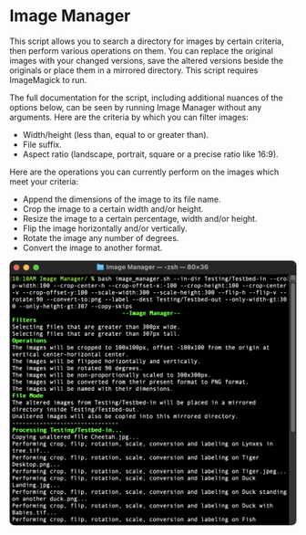 # Image Manager
This script allows you to search a directory for images by certain criteria, then perform various operations on them. You can replace the original images with your changed versions, save the altered versions beside the originals or place them in a mirrored directory. This script requires ImageMagick to run.

The full documentation for the script, including additional nuances of the options below, can be seen by running Image Manager without any arguments. Here are the criteria by which you can filter images:
- Width/height (less than, equal to or greater than).
- File suffix.
- Aspect ratio (landscape, portrait, square or a precise ratio like 16:9).

Here are the operations you can currently perform on the images which meet your criteria:
- Append the dimensions of the image to its file name.
- Crop the image to a certain width and/or height.
- Resize the image to a certain percentage, width and/or height.
- Flip the image horizontally and/or vertically.
- Rotate the image any number of degrees.
- Convert the image to another format.

![Preview](https://github.com/Amethyst-Software/image-manager/blob/main/preview.png)